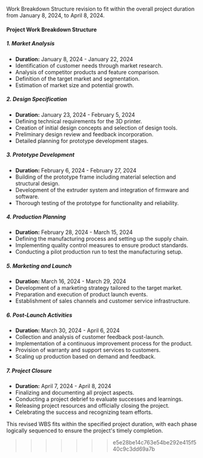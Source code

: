 
Work Breakdown Structure revision to fit within the overall project duration from January 8, 2024, to April 8, 2024.

#### Project Work Breakdown Structure

##### 1. **Market Analysis**
   - **Duration:** January 8, 2024 - January 22, 2024
   - Identification of customer needs through market research.
   - Analysis of competitor products and feature comparison.
   - Definition of the target market and segmentation.
   - Estimation of market size and potential growth.

##### 2. **Design Specification**
   - **Duration:** January 23, 2024 - February 5, 2024
   - Defining technical requirements for the 3D printer.
   - Creation of initial design concepts and selection of design tools.
   - Preliminary design review and feedback incorporation.
   - Detailed planning for prototype development stages.

##### 3. **Prototype Development**
   - **Duration:** February 6, 2024 - February 27, 2024
   - Building of the prototype frame including material selection and structural design.
   - Development of the extruder system and integration of firmware and software.
   - Thorough testing of the prototype for functionality and reliability.

##### 4. **Production Planning**
   - **Duration:** February 28, 2024 - March 15, 2024
   - Defining the manufacturing process and setting up the supply chain.
   - Implementing quality control measures to ensure product standards.
   - Conducting a pilot production run to test the manufacturing setup.

##### 5. **Marketing and Launch**
   - **Duration:** March 16, 2024 - March 29, 2024
   - Development of a marketing strategy tailored to the target market.
   - Preparation and execution of product launch events.
   - Establishment of sales channels and customer service infrastructure.

##### 6. **Post-Launch Activities**
   - **Duration:** March 30, 2024 - April 6, 2024
   - Collection and analysis of customer feedback post-launch.
   - Implementation of a continuous improvement process for the product.
   - Provision of warranty and support services to customers.
   - Scaling up production based on demand and feedback.

##### 7. **Project Closure**
   - **Duration:** April 7, 2024 - April 8, 2024
   - Finalizing and documenting all project aspects.
   - Conducting a project debrief to evaluate successes and learnings.
   - Releasing project resources and officially closing the project.
   - Celebrating the success and recognizing team efforts.

This revised WBS fits within the specified project duration, with each phase logically sequenced to ensure the project's timely completion.
>>>>>>> e5e28be14c763e54be292e415f540c9c3dd69a7b
